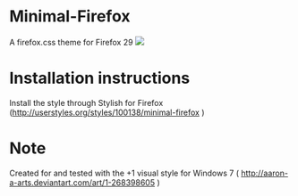 Minimal-Firefox
===============

A firefox.css theme for Firefox 29
<img src="http://puu.sh/cvEk2/b7744ac984.png"/>

Installation instructions
================
Install the style through  Stylish for Firefox  (http://userstyles.org/styles/100138/minimal-firefox )

Note
================
Created for and tested with the +1 visual style for Windows 7 ( http://aaron-a-arts.deviantart.com/art/1-268398605 )
